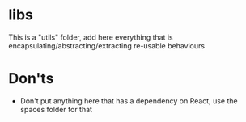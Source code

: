# libs

This is a "utils" folder, add here everything that is encapsulating/abstracting/extracting re-usable behaviours

# Don'ts

- Don't put anything here that has a dependency on React, use the spaces folder for that
